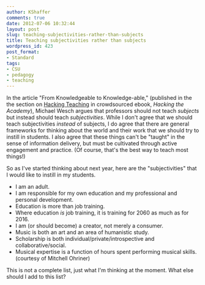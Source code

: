 ```yaml
---
author: KShaffer
comments: true
date: 2012-07-06 10:32:44
layout: post
slug: teaching-subjectivities-rather-than-subjects
title: Teaching subjectivities rather than subjects
wordpress_id: 423
post_format:
- Standard
tags:
- CSU
- pedagogy
- teaching
---
```


In the article "From Knowledgeable to Knowledge-able," (published in the the section on [Hacking Teaching](http://www.digitalculture.org/hacking-the-academy/hacking-teaching/) in crowdsourced ebook, _Hacking the Academy_), Michael Wesch argues that professors should not teach _subjects_ but instead should teach _subjectivities_. While I don't agree that we should teach subjectivities _instead_ of subjects, I do agree that there are general frameworks for thinking about the world and their work that we should try to instill in students. I also agree that these things can't be "taught" in the sense of information delivery, but must be cultivated through active engagement and practice. (Of course, that's the best way to teach most things!)

So as I've started thinking about next year, here are the "subjectivities" that I would like to instill in my students.




  * I am an adult.  
  * I am responsible for my own education and my professional and personal development.  
  * Education is more than job training.  
  * Where education _is_ job training, it is training for 2060 as much as for 2016.  
  * I am (or should become) a creator, not merely a consumer.  
  * Music is both an art and an area of humanistic study.  
  * Scholarship is both individual/private/introspective and collaborative/social.  
  * Musical expertise is a function of hours spent performing musical skills. (courtesy of Mitchell Ohriner)



This is not a complete list, just what I'm thinking at the moment. What else should I add to this list?
